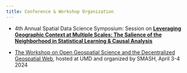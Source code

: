 ```yaml
---
title: Conference & Workshop Organization
---
```


- 4th Annual Spatial Data Science Symposium: Session on [**Leveraging Geographic Context at Multiple Scales: The Salience of the Neighborhood in Statistical Learning & Causal Analysis**](sdss23)

- [The Workshop on Open Geospatial Science and the Decentralized Geospatial Web](https://workshop.easierdata.org), hosted at UMD and organized by SMASH, April 3-4 2024

